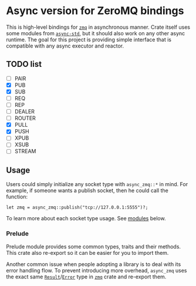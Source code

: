 # Async version for ZeroMQ bindings

This is high-level bindings for [`zmq`] in asynchronous manner. Crate itself uses some modules from
[`async-std`], but it should also work on any other async runtime. The goal for this project
is providing simple interface that is compatible with any async executor and reactor.

## TODO list

- [ ] PAIR
- [x] PUB
- [x] SUB
- [ ] REQ
- [ ] REP
- [ ] DEALER
- [ ] ROUTER
- [x] PULL
- [x] PUSH
- [ ] XPUB
- [ ] XSUB
- [ ] STREAM

## Usage

Users could simply initialize any socket type with `async_zmq::*` in mind. For example, if
someone wants a publish socket, then he could call the function:

```
let zmq = async_zmq::publish("tcp://127.0.0.1:5555")?;
```

To learn more about each socket type usage. See [modules](#modules) below.

### Prelude

Prelude module provides some common types, traits and their methods. This crate also re-export
so it can be easier for you to import them.

Another common issue when people adopting a library is to deal with its error handling flow.
To prevent introducing more overhead, `async_zmq` uses the exact same [`Result`]/[`Error`] type
in [`zmq`] crate and re-export them.

[`Result`]: prelude/type.Result.html
[`Error`]: prelude/type.Error.html
[`zmq`]: https://crates.io/crates/zmq
[`async-std`]: https://crates.io/crates/async-std